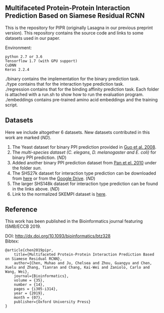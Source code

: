 ## Multifaceted Protein-Protein Interaction Prediction Based on Siamese Residual RCNN

This is the repository for PIPR (originally Lasagna in our previous preprint version). This repository contains the source code and links to some datasets used in our paper.

Environment:

    python 2.7 or 3.6
    Tensorflow 1.7 (with GPU support)
    CuDNN
    Keras 2.2.4
    
./binary contains the implementation for the binary prediction task.  
./type contains that for the interaction type prediction task.  
./regression contains that for the binding affinity prediction task. 
Each folder is attached with a run.sh to show how to run the evaluation program.  
./embeddings contains pre-trained amino acid embeddings and the training script.  

## Datasets

Here we include altogether 6 datasets. New datasets contributed in this work are marked (*ND*).  
1. The Yeast dataset for binary PPI prediction provided in [Guo et al. 2008](https://www.ncbi.nlm.nih.gov/pmc/articles/PMC2396404/).  
2. The *multi-species dataset (C. elegans, D. melanogaster and E. coli)* for binary PPI prediction. (*ND*)  
3. Added another binary PPI prediction dataset from [Pan et el. 2010](https://www.ncbi.nlm.nih.gov/pubmed/20698572) under the folder *sun*.  
4. The SHS27k dataset for interaction type prediction can be downloaded from [here](http://yellowstone.cs.ucla.edu/~muhao/pipr/SHS_ppi_beta.zip) or from the [Google Drive](https://drive.google.com/open?id=1y_5gje6AofqjrkMPY58XUdKgDuu1mZCh). (*ND*)  
5. The larger SHS148k dataset for interaction type prediction can be found in the links above. (*ND*)  
6. Link to the normalized SKEMPI dataset is [here](http://yellowstone.cs.ucla.edu/~muhao/pipr/SKEMPI_all_dg_avg_(PIPR).zip).  

## Reference
This work has been published in the Bioinformatics journal featuring ISMB/ECCB 2019.

DOI: http://dx.doi.org/10.1093/bioinformatics/btz328  
Bibtex:

    @article{chen2019pipr,
        title={Multifaceted Protein-Protein Interaction Prediction Based on Siamese Residual RCNN},
        author={Chen, Muhao and Ju, Chelsea and Zhou, Guangyu and Chen, Xuelu and Zhang, Tianran and Chang, Kai-Wei and Zaniolo, Carlo and Wang, Wei},
        journal={Bioinformatics},
        volume = {35},
        number = {14},
        pages = {i305-i314},
        year = {2019},
        month = {07},
        publisher={Oxford University Press}
    }
